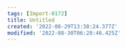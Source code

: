 ```yaml
---
tags: [Import-0172]
title: Untitled
created: '2022-08-29T13:38:24.377Z'
modified: '2022-08-30T06:28:46.425Z'
---
```



